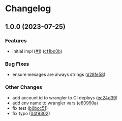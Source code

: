 # Changelog

## 1.0.0 (2023-07-25)


### Features

* initial impl ([#1](https://github.com/web3-storage/loki-tail-worker/issues/1)) ([cf1bd0b](https://github.com/web3-storage/loki-tail-worker/commit/cf1bd0b136e633ed00b87763c1eb89683c8b9690))


### Bug Fixes

* ensure mesages are always strings ([d28fe58](https://github.com/web3-storage/loki-tail-worker/commit/d28fe585e664b828943c48590cb7cbad7f1066ae))


### Other Changes

* add account id to wrangler to CI deploys ([ec24d39](https://github.com/web3-storage/loki-tail-worker/commit/ec24d3913fc09b012acfb043908f2520c103b2b0))
* add env name to wrangler vars ([e80990a](https://github.com/web3-storage/loki-tail-worker/commit/e80990ac159b6febab40b1d3f4c087e428c59dd0))
* fix test ([b0bcc51](https://github.com/web3-storage/loki-tail-worker/commit/b0bcc5191dc6208bc374335dc449299e53b0d0f3))
* fix typo ([04f9302](https://github.com/web3-storage/loki-tail-worker/commit/04f930284a8a093f44dd618846fe29714f9027f7))
